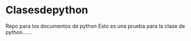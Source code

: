 # Clasesdepython
Repo para los documentos de python
Esto es una prueba para la clase de python......
